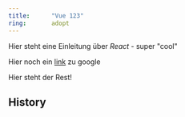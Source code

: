 ```yaml
---
title:      "Vue 123"
ring:       adopt
---
```


Hier steht eine Einleitung über *React* - super "cool"

Hier noch ein [link](http://www.google.de) zu google

<!--except-->

Hier steht der Rest!

History
-------
